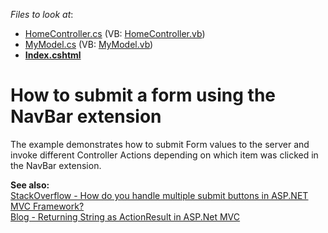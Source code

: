<!-- default file list -->
*Files to look at*:

* [HomeController.cs](./CS/Controllers/HomeController.cs) (VB: [HomeController.vb](./VB/Controllers/HomeController.vb))
* [MyModel.cs](./CS/Models/MyModel.cs) (VB: [MyModel.vb](./VB/Models/MyModel.vb))
* **[Index.cshtml](./CS/Views/Home/Index.cshtml)**
<!-- default file list end -->
# How to submit a form using the NavBar extension


<p>The example demonstrates how to submit Form values to the server and invoke different Controller Actions depending on which item was clicked in the NavBar extension.</p><p><strong>See also:</strong><br />
<a href="http://stackoverflow.com/questions/442704/how-do-you-handle-multiple-submit-buttons-in-asp-net-mvc-framework"><u>StackOverflow - How do you handle multiple submit buttons in ASP.NET MVC Framework?</u></a><u><br />
</u><a href="http://www.bloggersworld.com/index.php/2009/10/27/returning-string-as-actionresult-in-aspnet-mvc/"><u>Blog - Returning String as ActionResult in ASP.Net MVC</u></a></p>

<br/>


